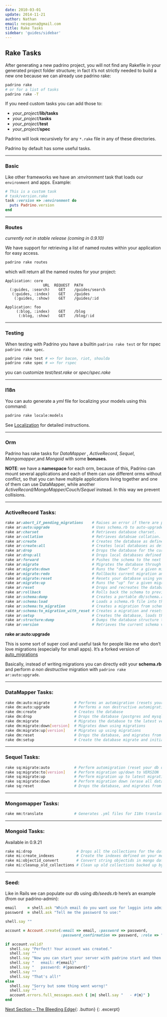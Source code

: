 ```yaml
---
date: 2010-03-01
update: 2014-11-21
author: Nathan
email: nesquena@gmail.com
title: Rake Tasks
sidebar: 'guides/sidebar'
---
```


## Rake Tasks

After generating a new padrino project, you will not find any Rakefile in your generated project folder structure; in fact it’s not strictly needed to build a new one because we can already use padrino rake:


~~~sh
padrino rake
# or for a list of tasks
padrino rake -T
~~~


If you need custom tasks you can add those to:

- *your\_project*/**lib/tasks**
- *your\_project*/**tasks**
- *your\_project*/**test**
- *your\_project*/**spec**


Padrino will look recursively for any `*.rake` file in any of these directories.

Padrino by default has some useful tasks.

---

### Basic

Like other frameworks we have an *:environment* task that loads our `environment` and apps. Example:


~~~ruby
# This is a custom task
# task/version.rake
task :version => :environment do
  puts Padrino.version
end
~~~

---

### Routes

*currently not in stable release (coming in 0.9.10)*

We have support for retrieving a list of named routes within your application for easy access.


~~~sh
padrino rake routes
~~~


which will return all the named routes for your project:


    Application: core
                     URL  REQUEST  PATH
      (:guides, :search)    GET    /guides/search
       (:guides, :index)    GET    /guides
        (:guides, :show)    GET    /guides/:id

    Application: foo
         (:blog, :index)    GET    /blog
          (:blog, :show)    GET    /blog/:id

---

### Testing

When testing with Padrino you have a builtin `padrino rake test` or for rspec `padrino rake spec`.


~~~sh
padrino rake test # => for bacon, riot, shoulda
padrino rake spec # => for rspec
~~~


you can customize *test/test.rake* or *spec/spec.rake*

---

### I18n

You can auto generate a *yml* file for localizing your models using this command:


~~~sh
padrino rake locale:models
~~~


See [Localization](/guides/localization) for detailed instructions.

---

### Orm

Padrino has rake tasks for *DataMapper* , *ActiveRecord*, *Sequel*, *Mongomapper*,and *Mongoid* with some **bonuses**.

**NOTE**: we have a **namespace** for each orm, because of this, Padrino can mount several applications and each of them can use different orms without conflict, so that you can have multiple applications living together and one of them can use DataMapper, while another *ActiveRecord/MongoMapper/Couch/Sequel* instead. In this way we prevent collisions.

---

### ActiveRecord Tasks:


~~~ruby
rake ar:abort_if_pending_migrations    # Raises an error if there are pending migrations.
rake ar:auto:upgrade                   # Uses schema.rb to auto-upgrade.
rake ar:charset                        # Retrieves database charset.
rake ar:collation                      # Retrieves databsae collation.
rake ar:create                         # Creates the database as defined in config/database.yml
rake ar:create:all                     # Creates local databases as defined in config/database.yml
rake ar:drop                           # Drops the database for the current Padrino.env
rake ar:drop:all                       # Drops local databases defined in config/database.yml
rake ar:forward                        # Pushes the schema to the next version.
rake ar:migrate                        # Migrates the database through scripts in db/migrate.
rake ar:migrate:down                   # Runs the "down" for a given migration VERSION.
rake ar:migrate:redo                   # Rollbacks current migration and migrates up to version
rake ar:migrate:reset                  # Resets your database using your migrations.
rake ar:migrate:up                     # Runs the "up" for a given migration VERSION NUMBER
rake ar:reset                          # Drops and recreates the database using db/schema.rb.
rake ar:rollback                       # Rolls back the schema to previous schema version.
rake ar:schema:dump                    # Creates a portable db/schema.rb file.
rake ar:schema:load                    # Loads a schema.rb file into the database.
rake ar:schema:to_migration            # Creates a migration from schema.rb
rake ar:schema:to_migration_with_reset # Creates a migration and resets the migrations log.
rake ar:setup                          # Creates the database, loads the schema, and seeds data.
rake ar:structure:dump                 # Dumps the database structure to a SQL file.
rake ar:version                        # Retrieves the current schema version number.
~~~


**rake ar:auto:upgrade**

This is some sort of super cool and useful task for people like me who don’t love migrations (especially for small apps). It’s a forked version of [auto\_migrations](http://github.com/pjhyett/auto_migrations)


Basically, instead of writing migrations you can directly edit your **schema.rb** and perform *a non destructive* migration with `padrino rake ar:auto:upgrade`.

---

### DataMapper Tasks:


~~~sh
rake dm:auto:migrate           # Performs an automigration (resets your db data)
rake dm:auto:upgrade           # Performs a non destructive automigration
rake dm:create                 # Creates the database
rake dm:drop                   # Drops the database (postgres and mysql only)
rake dm:migrate                # Migrates the database to the latest version
rake dm:migrate:down[version]  # Migrates down using migrations
rake dm:migrate:up[version]    # Migrates up using migrations
rake dm:reset                  # Drops the database, and migrates from scratch
rake dm:setup                  # Create the database migrate and initialize with the seed data
~~~

---

### Sequel Tasks:

~~~sh
rake sq:migrate:auto           # Perform automigration (reset your db data)
rake sq:migrate:to[version]    # Perform migration up/down to VERSION
rake sq:migrate:up             # Perform migration up to latest migration available
rake sq:migrate:down           # Perform migration down (erase all data)
rake sq:reset                  # Drops the database, and migrates from scratch
~~~

---

### Mongomapper Tasks:

~~~sh
rake mm:translate              # Generates .yml files for I18n translations
~~~

---

### Mongoid Tasks:

Available in 0.9.21

~~~sh
rake mi:drop                    # Drops all the collections for the database for the current environment
rake mi:create_indexes          # Create the indexes defined on your mongoid models
rake mi:objectid_convert        # Convert string objectids in mongo database to ObjectID type
rake mi:cleanup_old_collections # Clean up old collections backed up by objectid_convert
~~~

---

### Seed:

Like in Rails we can populate our db using *db/seeds.rb* here’s an example (from our padrino-admin):


~~~ruby
email     = shell.ask "Which email do you want use for loggin into admin?"
password  = shell.ask "Tell me the password to use:"

shell.say ""

account = Account.create(:email => email, :password => password,
                         :password_confirmation => password, :role => "admin")

if account.valid?
  shell.say "Perfect! Your account was created."
  shell.say ""
  shell.say "Now you can start your server with padrino start and then login into /admin with:"
  shell.say "   email: #{email}"
  shell.say "   password: #{password}"
  shell.say ""
  shell.say "That's all!"
else
  shell.say "Sorry but some thing went worng!"
  shell.say ""
  account.errors.full_messages.each { |m| shell.say "   - #{m}" }
end
~~~

[Next Section &ndash; The Bleeding Edge](/guides/the-bleeding-edge){: .button}
{: .excerpt}
